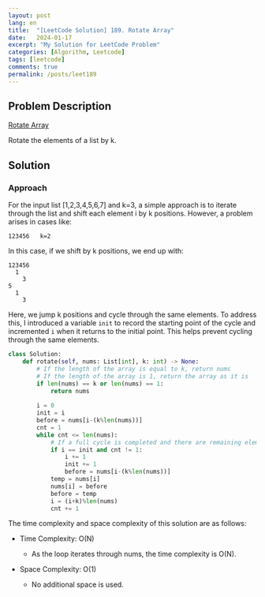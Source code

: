```yaml
---
layout: post
lang: en
title:  "[LeetCode Solution] 189. Rotate Array"
date:   2024-01-17
excerpt: "My Solution for LeetCode Problem"
categories: [Algorithm, Leetcode]
tags: [leetcode]
comments: true
permalink: /posts/leet189
---
```


## Problem Description
[Rotate Array](https://leetcode.com/problems/rotate-array/description/?envType=study-plan-v2&envId=top-interview-150)

Rotate the elements of a list by k.

## Solution
### Approach
For the input list [1,2,3,4,5,6,7] and k=3, a simple approach is to iterate through the list and shift each element i by k positions. However, a problem arises in cases like:

```
123456   k=2
```

In this case, if we shift by k positions, we end up with:

```
123456
  1
    3
5
  1 
    3    
```

Here, we jump k positions and cycle through the same elements. To address this, I introduced a variable `init` to record the starting point of the cycle and incremented `i` when it returns to the initial point. This helps prevent cycling through the same elements.

```python
class Solution:
    def rotate(self, nums: List[int], k: int) -> None:
        # If the length of the array is equal to k, return nums
        # If the length of the array is 1, return the array as it is
        if len(nums) == k or len(nums) == 1:
            return nums
        
        i = 0
        init = i
        before = nums[i-(k%len(nums))]
        cnt = 1
        while cnt <= len(nums):
            # If a full cycle is completed and there are remaining elements, increment i by 1
            if i == init and cnt != 1: 
                i += 1
                init += 1
                before = nums[i-(k%len(nums))]
            temp = nums[i]
            nums[i] = before
            before = temp
            i = (i+k)%len(nums)
            cnt += 1
```

The time complexity and space complexity of this solution are as follows:

* Time Complexity: O(N)
  - As the loop iterates through nums, the time complexity is O(N).

* Space Complexity: O(1)
  - No additional space is used.
